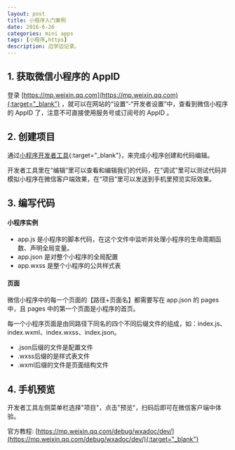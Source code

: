 ```yaml
---
layout: post
title: 小程序入门案例
date: 2016-6-26
categories: mini apps
tags: [小程序,https]
description: 边学边记录。
---
```


## 1. 获取微信小程序的 AppID
登录 [https://mp.weixin.qq.com](https://mp.weixin.qq.com){:target="_blank"} ，就可以在网站的“设置”-“开发者设置”中，查看到微信小程序的 AppID 了，注意不可直接使用服务号或订阅号的 AppID 。

## 2. 创建项目
通过[小程序开发者工具](https://mp.weixin.qq.com/debug/wxadoc/dev/devtools/download.html){:target="_blank"}，来完成小程序创建和代码编辑。

开发者工具里在“编辑”里可以查看和编辑我们的代码，在“调试”里可以测试代码并模拟小程序在微信客户端效果，在“项目”里可以发送到手机里预览实际效果。

## 3. 编写代码

#### 小程序实例

- app.js   是小程序的脚本代码，在这个文件中监听并处理小程序的生命周期函数、声明全局变量。
- app.json 是对整个小程序的全局配置
- app.wxss 是整个小程序的公共样式表

#### 页面

微信小程序中的每一个页面的【路径+页面名】都需要写在 app.json 的 pages 中，且 pages 中的第一个页面是小程序的首页。

每一个小程序页面是由同路径下同名的四个不同后缀文件的组成，如：index.js、index.wxml、index.wxss、index.json。

- .json后缀的文件是配置文件
- .wxss后缀的是样式表文件
- .wxml后缀的文件是页面结构文件

## 4. 手机预览

开发者工具左侧菜单栏选择"项目"，点击"预览"，扫码后即可在微信客户端中体验。

官方教程:
[https://mp.weixin.qq.com/debug/wxadoc/dev/](https://mp.weixin.qq.com/debug/wxadoc/dev/){:target="_blank"}
